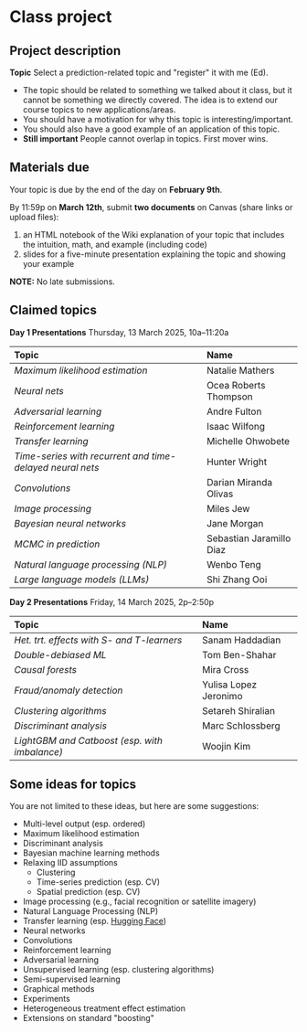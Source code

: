 # Class project

## Project description

**Topic** Select a prediction-related topic and "register" it with me (Ed).

- The topic should be related to something we talked about it class, but it cannot be something we directly covered. The idea is to extend our course topics to new applications/areas.
- You should have a motivation for why this topic is interesting/important.
- You should also have a good example of an application of this topic.
- **Still important** People cannot overlap in topics. First mover wins.

## Materials due

Your topic is due by the end of the day on **February 9th**.

By 11:59p on **March 12th**, submit **two documents** on Canvas (share links or upload files):

1. an HTML notebook of the Wiki explanation of your topic that includes the intuition, math, and example (including code)
1. slides for a five-minute presentation explaining the topic and showing your example 

**NOTE:** No late submissions.

## Claimed topics

**Day 1 Presentations** Thursday, 13 March 2025, 10a–11:20a

| Topic | Name |
|:---------|:---------|
| *Maximum likelihood estimation* | Natalie Mathers |
| *Neural nets* | Ocea Roberts Thompson |
| *Adversarial learning* | Andre Fulton |
| *Reinforcement learning* | Isaac Wilfong |
| *Transfer learning* | Michelle Ohwobete |
| *Time-series with recurrent and time-delayed neural nets* | Hunter Wright |
| *Convolutions* | Darian Miranda Olivas |
| *Image processing* | Miles Jew |
| *Bayesian neural networks* | Jane Morgan |
| *MCMC in prediction* | Sebastian Jaramillo Diaz |
| *Natural language processing (NLP)* | Wenbo Teng |
| *Large language models (LLMs)* | Shi Zhang Ooi |

**Day 2 Presentations** Friday, 14 March 2025, 2p–2:50p

| Topic | Name |
|:---------|:---------|
| *Het. trt. effects with S- and T-learners* | Sanam Haddadian |
| *Double-debiased ML* | Tom Ben-Shahar |
| *Causal forests* | Mira Cross |
| *Fraud/anomaly detection* | Yulisa Lopez Jeronimo |
| *Clustering algorithms* | Setareh Shiralian |
| *Discriminant analysis* | Marc Schlossberg |
| *LightGBM and Catboost (esp. with imbalance)* | Woojin Kim |

## Some ideas for topics

You are not limited to these ideas, but here are some suggestions:

- Multi-level output (esp. ordered)
- Maximum likelihood estimation
- Discriminant analysis
- Bayesian machine learning methods
- Relaxing IID assumptions
	- Clustering
	- Time-series prediction (esp. CV)
	- Spatial prediction (esp. CV)
- Image processing (e.g., facial recognition or satellite imagery)
- Natural Language Processing (NLP)
- Transfer learning (esp. [Hugging Face](https://huggingface.co/))
- Neural networks
- Convolutions
- Reinforcement learning
- Adversarial learning
- Unsupervised learning (esp. clustering algorithms)
- Semi-supervised learning
- Graphical methods
- Experiments
- Heterogeneous treatment effect estimation
- Extensions on standard "boosting"
